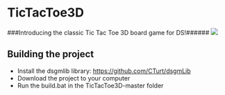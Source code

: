 # TicTacToe3D

###Introducing the classic Tic Tac Toe 3D board game for DS!######
![](https://cloud.githubusercontent.com/assets/12837982/8222251/872bc172-1536-11e5-98a4-35ed755c9d39.png)

Building the project
--------------------
*  Install the dsgmlib library: https://github.com/CTurt/dsgmLib
*  Download the project to your computer
*  Run the build.bat in the TicTacToe3D-master folder
